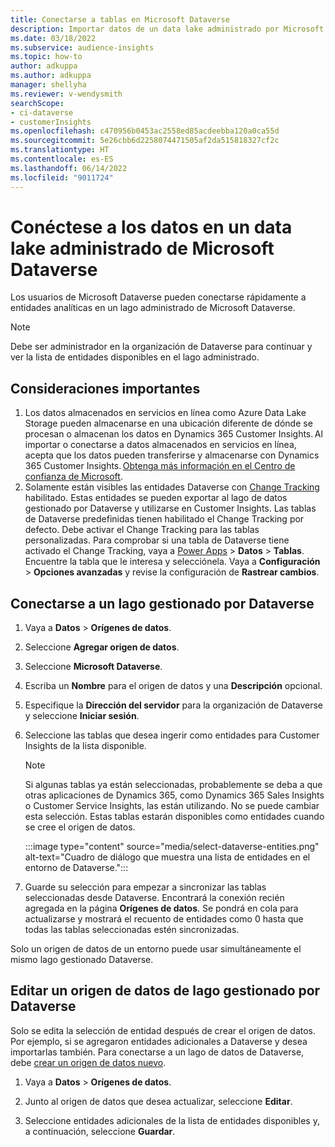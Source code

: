 ```yaml
---
title: Conectarse a tablas en Microsoft Dataverse
description: Importar datos de un data lake administrado por Microsoft Dataverse.
ms.date: 03/18/2022
ms.subservice: audience-insights
ms.topic: how-to
author: adkuppa
ms.author: adkuppa
manager: shellyha
ms.reviewer: v-wendysmith
searchScope:
- ci-dataverse
- customerInsights
ms.openlocfilehash: c470956b0453ac2558ed85acdeebba120a0ca55d
ms.sourcegitcommit: 5e26cbb6d2258074471505af2da515818327cf2c
ms.translationtype: HT
ms.contentlocale: es-ES
ms.lasthandoff: 06/14/2022
ms.locfileid: "9011724"
---
```

# <a name="connect-to-data-in-a-microsoft-dataverse-managed-data-lake"></a>Conéctese a los datos en un data lake administrado de Microsoft Dataverse

Los usuarios de Microsoft Dataverse pueden conectarse rápidamente a entidades analíticas en un lago administrado de Microsoft Dataverse.

> [!NOTE]
> Debe ser administrador en la organización de Dataverse para continuar y ver la lista de entidades disponibles en el lago administrado.

## <a name="important-considerations"></a>Consideraciones importantes

1. Los datos almacenados en servicios en línea como Azure Data Lake Storage pueden almacenarse en una ubicación diferente de dónde se procesan o almacenan los datos en Dynamics 365 Customer Insights. Al importar o conectarse a datos almacenados en servicios en línea, acepta que los datos pueden transferirse y almacenarse con Dynamics 365 Customer Insights. [Obtenga más información en el Centro de confianza de Microsoft](https://www.microsoft.com/trust-center).
2. Solamente están visibles las entidades Dataverse con [Change Tracking](/power-platform/admin/enable-change-tracking-control-data-synchronization) habilitado. Estas entidades se pueden exportar al lago de datos gestionado por Dataverse y utilizarse en Customer Insights. Las tablas de Dataverse predefinidas tienen habilitado el Change Tracking por defecto. Debe activar el Change Tracking para las tablas personalizadas. Para comprobar si una tabla de Dataverse tiene activado el Change Tracking, vaya a [Power Apps](https://make.powerapps.com) > **Datos** > **Tablas**. Encuentre la tabla que le interesa y selecciónela. Vaya a **Configuración** > **Opciones avanzadas** y revise la configuración de **Rastrear cambios**.

## <a name="connect-to-a-dataverse-managed-lake"></a>Conectarse a un lago gestionado por Dataverse

1. Vaya a **Datos** > **Orígenes de datos**.

1. Seleccione **Agregar origen de datos**.

1. Seleccione **Microsoft Dataverse**.

1. Escriba un **Nombre** para el origen de datos y una **Descripción** opcional.

1. Especifique la **Dirección del servidor** para la organización de Dataverse y seleccione **Iniciar sesión**.

1. Seleccione las tablas que desea ingerir como entidades para Customer Insights de la lista disponible.

   > [!NOTE]
   > Si algunas tablas ya están seleccionadas, probablemente se deba a que otras aplicaciones de Dynamics 365, como Dynamics 365 Sales Insights o Customer Service Insights, las están utilizando. No se puede cambiar esta selección. Estas tablas estarán disponibles como entidades cuando se cree el origen de datos.

    :::image type="content" source="media/select-dataverse-entities.png" alt-text="Cuadro de diálogo que muestra una lista de entidades en el entorno de Dataverse.":::

1. Guarde su selección para empezar a sincronizar las tablas seleccionadas desde Dataverse. Encontrará la conexión recién agregada en la página **Orígenes de datos**. Se pondrá en cola para actualizarse y mostrará el recuento de entidades como 0 hasta que todas las tablas seleccionadas estén sincronizadas.

Solo un origen de datos de un entorno puede usar simultáneamente el mismo lago gestionado Dataverse.

## <a name="edit-a-dataverse-managed-lake-data-source"></a>Editar un origen de datos de lago gestionado por Dataverse

Solo se edita la selección de entidad después de crear el origen de datos. Por ejemplo, si se agregaron entidades adicionales a Dataverse y desea importarlas también.
Para conectarse a un lago de datos de Dataverse, debe [crear un origen de datos nuevo](#connect-to-a-dataverse-managed-lake).

1. Vaya a **Datos** > **Orígenes de datos**.

1. Junto al origen de datos que desea actualizar, seleccione **Editar**.

1. Seleccione entidades adicionales de la lista de entidades disponibles y, a continuación, seleccione **Guardar**.
